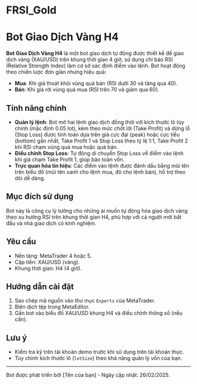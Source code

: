 # FRSI_Gold
# Bot Giao Dịch Vàng H4

**Bot Giao Dịch Vàng H4** là một bot giao dịch tự động được thiết kế để giao dịch vàng (XAU/USD) trên khung thời gian 4 giờ, sử dụng chỉ báo RSI (Relative Strength Index) làm cơ sở xác định điểm vào lệnh. Bot hoạt động theo chiến lược đơn giản nhưng hiệu quả:  
- **Mua**: Khi giá thoát khỏi vùng quá bán (RSI dưới 30 và tăng qua 40).  
- **Bán**: Khi giá rời vùng quá mua (RSI trên 70 và giảm qua 60).  

## Tính năng chính
- **Quản lý lệnh**: Bot mở hai lệnh giao dịch đồng thời với kích thước lô tùy chỉnh (mặc định 0.05 lot), kèm theo mức chốt lời (Take Profit) và dừng lỗ (Stop Loss) được tính toán dựa trên giá cực đại (peak) hoặc cực tiểu (bottom) gần nhất, Take Profit 1 và Stop Loss theo tỷ lệ 1:1, Take Profit 2 khi RSI chạm vùng quá mua hoặc quá bán.
- **Điều chỉnh Stop Loss**: Tự động di chuyển Stop Loss về điểm vào lệnh khi giá chạm Take Profit 1, giúp bảo toàn vốn.  
- **Trực quan hóa tín hiệu**: Các điểm vào lệnh được đánh dấu bằng mũi tên trên biểu đồ (mũi tên xanh cho lệnh mua, đỏ cho lệnh bán), hỗ trợ theo dõi dễ dàng.

## Mục đích sử dụng
Bot này là công cụ lý tưởng cho những ai muốn tự động hóa giao dịch vàng theo xu hướng RSI trên khung thời gian H4, phù hợp với cả người mới bắt đầu và nhà giao dịch có kinh nghiệm.

## Yêu cầu
- Nền tảng: MetaTrader 4 hoặc 5.  
- Cặp tiền: XAU/USD (vàng).  
- Khung thời gian: H4 (4 giờ).  

## Hướng dẫn cài đặt
1. Sao chép mã nguồn vào thư mục `Experts` của MetaTrader.  
2. Biên dịch tệp trong MetaEditor.  
3. Gắn bot vào biểu đồ XAU/USD khung H4 và điều chỉnh thông số (nếu cần).  

## Lưu ý
- Kiểm tra kỹ trên tài khoản demo trước khi sử dụng trên tài khoản thực.  
- Tùy chỉnh kích thước lô (`lotSize`) theo khả năng quản lý vốn của bạn.  

---
Bot được phát triển bởi [Tên của bạn] - Ngày cập nhật: 26/02/2025.
